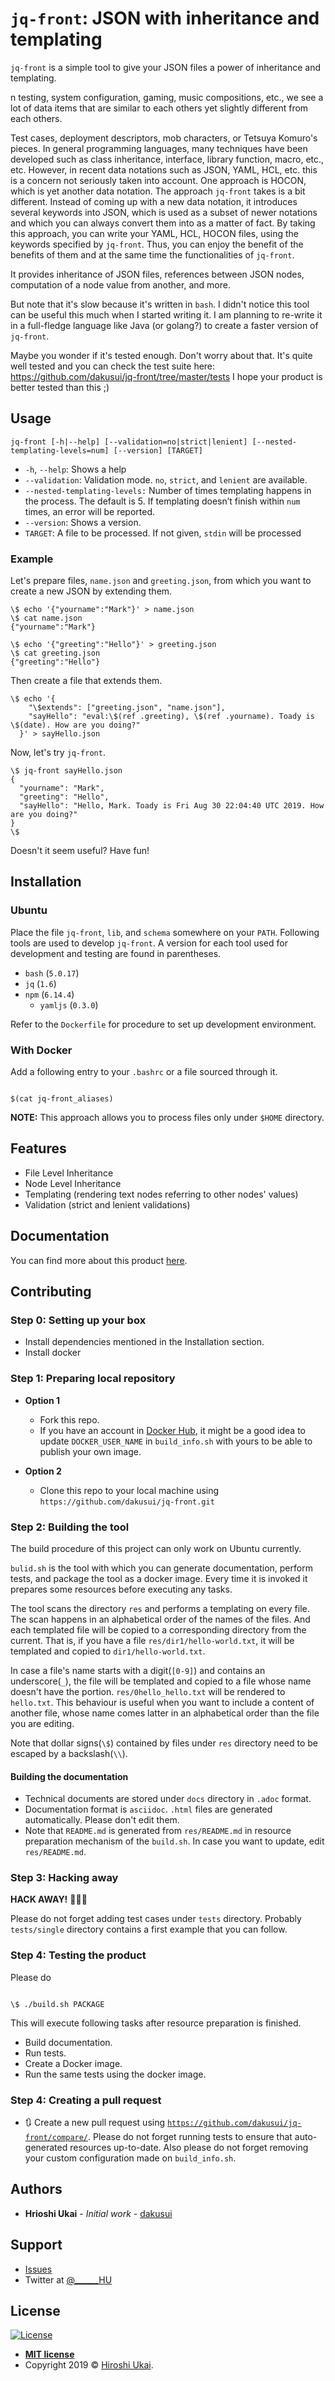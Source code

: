 # `jq-front`: JSON with inheritance and templating

`jq-front` is a simple tool to give your JSON files a power of inheritance and templating.

n testing, system configuration, gaming, music compositions, etc., we see a lot of data items that are similar to each others yet slightly different from each others.

Test cases, deployment descriptors, mob characters, or Tetsuya Komuro's pieces.
In general programming languages, many techniques have been developed such as class inheritance, interface, library function, macro, etc., etc.
However, in recent data notations such as JSON, YAML, HCL, etc. this is a concern not seriously taken into account.
One approach is HOCON, which is yet another data notation.
The approach `jq-front` takes is a bit different.
Instead of coming up with a new data notation, it introduces several keywords into JSON, which is used as a subset of newer notations and which you can always convert them into as a matter of fact.
By taking this approach, you can write your YAML, HCL, HOCON files, using the keywords specified by `jq-front`.
Thus, you can enjoy the benefit of the benefits of them and at the same time the functionalities of `jq-front`.

It provides inheritance of JSON files, references between JSON nodes, computation of a node value from another, and more.

But note that it's slow because it's written in `bash`.
I didn't notice this tool can be useful this much when I started writing it.
I am planning to re-write it in a full-fledge language like Java (or golang?) to create a faster version of `jq-front`.

Maybe you wonder if it's tested enough.
Don't worry about that.
It's quite well tested and you can check the test suite here: https://github.com/dakusui/jq-front/tree/master/tests
I hope your product is better tested than this ;)

## Usage

```shell script
jq-front [-h|--help] [--validation=no|strict|lenient] [--nested-templating-levels=num] [--version] [TARGET]
```

- `-h`, `--help`: Shows a help
- `--validation`: Validation mode.
`no`, `strict`, and `lenient` are available.
- `--nested-templating-levels:` Number of times templating happens in the process. The default is 5. If templating doesn’t finish within ```num``` times, an error will be reported.
- `--version`: Shows a version.
- `TARGET`: A file to be processed. If not given, `stdin` will be processed
 
### Example


Let's prepare files, `name.json` and `greeting.json`, from which you want to create a new JSON by extending them.

```shell script
\$ echo '{"yourname":"Mark"}' > name.json
\$ cat name.json
{"yourname":"Mark"}

\$ echo '{"greeting":"Hello"}' > greeting.json
\$ cat greeting.json
{"greeting":"Hello"}
```

Then create a file that extends them.

```shell script
\$ echo '{
    "\$extends": ["greeting.json", "name.json"],
    "sayHello": "eval:\$(ref .greeting), \$(ref .yourname). Toady is \$(date). How are you doing?"
  }' > sayHello.json
```

Now, let's try `jq-front`.
```shell script
\$ jq-front sayHello.json
{
  "yourname": "Mark",
  "greeting": "Hello",
  "sayHello": "Hello, Mark. Toady is Fri Aug 30 22:04:40 UTC 2019. How are you doing?"
}
\$
```
Doesn't it seem useful? Have fun!

## Installation

### Ubuntu
Place the file `jq-front`, `lib`, and `schema` somewhere on your `PATH`.
Following tools are used to develop `jq-front`.
A version for each tool used for development and testing are found in parentheses.

* `bash` (`5.0.17`)
* `jq` (`1.6`)
* `npm` (`6.14.4`)
  * `yamljs` (`0.3.0`)

Refer to the `Dockerfile` for procedure to set up development environment. 

### With Docker

Add a following entry to your `.bashrc` or a file sourced through it.

```shell script

$(cat jq-front_aliases)

```

**NOTE:** This approach allows you to process files only under `$HOME` directory.

## Features

* File Level Inheritance
* Node Level Inheritance
* Templating (rendering text nodes referring to other nodes' values)
* Validation (strict and lenient validations)

## Documentation

You can find more about this product <a href="https://dakusui.github.io/jq-front/">here</a>.

## Contributing

### Step 0: Setting up your box

- Install dependencies mentioned in the Installation section.
- Install docker

### Step 1: Preparing local repository

- **Option 1**
    - Fork this repo.
    - If you have an account in <a href="https://hub.docker.com/">Docker Hub</a>, it might be a good idea to update `DOCKER_USER_NAME` in `build_info.sh` with yours to be able to publish your own image. 

- **Option 2**
    - Clone this repo to your local machine using `https://github.com/dakusui/jq-front.git`

### Step 2: Building the tool

The build procedure of this project can only work on Ubuntu currently.

`bulid.sh` is the tool with which you can generate documentation, perform tests, and package the tool as a docker image.
Every time it is invoked it prepares some resources before executing any tasks.

The tool scans the directory `res` and performs a templating on every file.
The scan happens in an alphabetical order of the names of the files.
And each templated file will be copied to a corresponding directory from the current.
That is, if you have a file `res/dir1/hello-world.txt`, it will be templated and copied to `dir1/hello-world.txt`.

In case a file's name starts with a digit(`[0-9]`) and contains an underscore(`_`), the file will be templated and copied to a file whose name doesn't have the portion.
`res/0hello_hello.txt` will be rendered to `hello.txt`.
This behaviour is useful when you want to include a content of another file, whose name comes latter in an alphabetical order than the file you are editing.

Note that dollar signs(`\$`) contained by files under `res` directory need to be escaped by a backslash(`\\`). 

#### Building the documentation

- Technical documents are stored under `docs` directory in `.adoc` format.
- Documentation format is `asciidoc`. 
`.html` files are generated automatically. Please don't edit them.
- Note that `README.md` is generated from `res/README.md` in resource preparation mechanism of the `build.sh`.
In case you want to update, edit `res/README.md`.

### Step 3: Hacking away

**HACK AWAY!** 🔨🔨🔨

Please do not forget adding test cases under `tests` directory.
Probably `tests/single` directory contains a first example that you can follow.

### Step 4: Testing the product

Please do

```shell script

\$ ./build.sh PACKAGE

```

This will execute following tasks after resource preparation is finished.

* Build documentation. 
* Run tests.
* Create a Docker image.
* Run the same tests using the docker image.

### Step 4: Creating a pull request

- 🔃 Create a new pull request using <a href="https://github.com/dakusui/jq-front/compare/" target="_blank">`https://github.com/dakusui/jq-front/compare/`</a>.
Please do not forget running tests to ensure that auto-generated resources up-to-date.
Also please do not forget removing your custom configuration made on `build_info.sh`.


## Authors

* **Hrioshi Ukai** - *Initial work* - <a href="https://github.com/dakusui">dakusui</a>

## Support

* <a href="https://github.com/dakusui/jq-front/issues">Issues</a>
* Twitter at <a href="https://twitter.com/______HU">@______HU</a>

## License

[![License](http://img.shields.io/:license-mit-blue.svg?style=flat-square)](http://badges.mit-license.org)

- **[MIT license](http://opensource.org/licenses/mit-license.php)**
- Copyright 2019 © <a href="https://github.com/dakusui" target="_blank">Hiroshi Ukai</a>.
